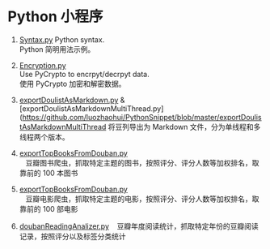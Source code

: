 Python 小程序
=============

1. [Syntax.py]()
    Python syntax.  
    Python 简明用法示例。
    
2. [Encryption.py]()  
    Use PyCrypto to encrpyt/decrpyt data.  
    使用 PyCrypto 加密和解密数据。

3. [exportDoulistAsMarkdown.py](https://github.com/luozhaohui/PythonSnippet/blob/master/exportDoulistAsMarkdown.py) & [exportDoulistAsMarkdownMultiThread.py](https://github.com/luozhaohui/PythonSnippet/blob/master/exportDoulistAsMarkdownMultiThread
    将豆列导出为 Markdown 文件，分为单线程和多线程两个版本。

4. [exportTopBooksFromDouban.py](https://github.com/luozhaohui/PythonSnippet/blob/master/exportTopBooksFromDouban.py)  
    豆瓣图书爬虫，抓取特定主题的图书，按照评分、评分人数等加权排名，取靠前的 100 本图书
    
5. [exportTopBooksFromDouban.py](https://github.com/luozhaohui/PythonSnippet/blob/master/exportTopBooksFromDouban.py)  
    豆瓣电影爬虫，抓取特定主题的电影，按照评分、评分人数等加权排名，取靠前的 100 部电影
    
6. [doubanReadingAnalizer.py](https://github.com/luozhaohui/PythonSnippet/blob/master/doubanReadingAnalizer.py)
    豆瓣年度阅读统计，抓取特定年份的豆瓣阅读记录，按照评分以及标签分类统计
    

